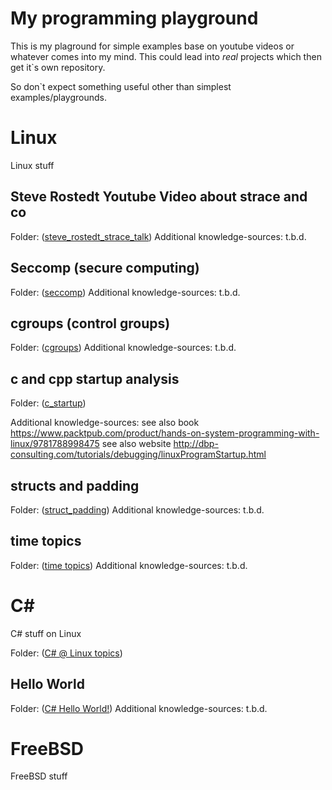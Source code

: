 My programming playground
=========================

This is my plaground for simple examples base on youtube videos or whatever comes into my mind. This could lead into *real* projects which then get it`s own repository.

So don`t expect something useful other than simplest examples/playgrounds.

Linux
=====

Linux stuff


Steve Rostedt Youtube Video about strace and co
-----------------------------------------------

Folder: ([steve_rostedt_strace_talk](steve_rostedt_strace_talk/README.md))
Additional knowledge-sources: t.b.d.


Seccomp (secure computing)
--------------------------

Folder: ([seccomp](seccomp/README.md))
Additional knowledge-sources: t.b.d.


cgroups (control groups)
------------------------

Folder: ([cgroups](cgroups/README.md))
Additional knowledge-sources: t.b.d.


c and cpp startup analysis
--------------------------

Folder: ([c_startup](c_startup/README.md))

Additional knowledge-sources:
see also book https://www.packtpub.com/product/hands-on-system-programming-with-linux/9781788998475
see also website http://dbp-consulting.com/tutorials/debugging/linuxProgramStartup.html


structs and padding
-------------------

Folder: ([struct_padding](struct_padding/README.md))
Additional knowledge-sources: t.b.d.

time topics
-------------------

Folder: ([time topics](time_topics/README.md))
Additional knowledge-sources: t.b.d.


C#
==

C# stuff on Linux

Folder: ([C# @ Linux topics](c#/README.md))

Hello World
-----------

Folder: ([C# Hello World!](c#/hello_world/README.md))
Additional knowledge-sources: t.b.d.



FreeBSD
=======

FreeBSD stuff
